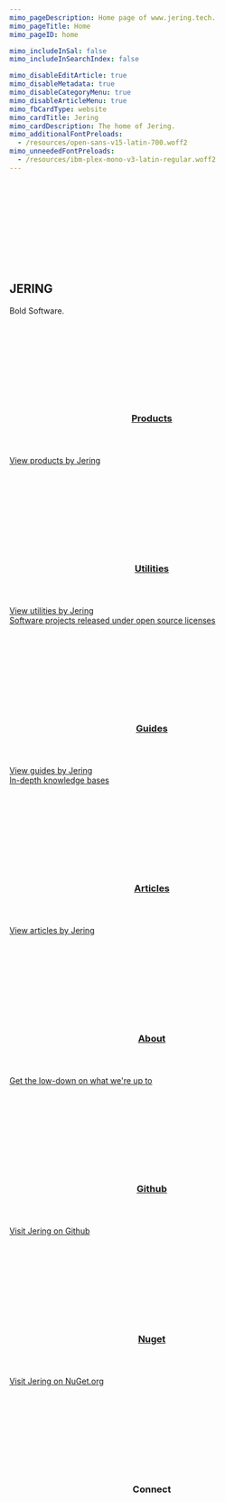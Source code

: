 ```yaml
---
mimo_pageDescription: Home page of www.jering.tech.
mimo_pageTitle: Home
mimo_pageID: home

mimo_includeInSal: false
mimo_includeInSearchIndex: false

mimo_disableEditArticle: true
mimo_disableMetadata: true
mimo_disableCategoryMenu: true
mimo_disableArticleMenu: true
mimo_fbCardType: website
mimo_cardTitle: Jering
mimo_cardDescription: The home of Jering.
mimo_additionalFontPreloads:
  - /resources/open-sans-v15-latin-700.woff2
mimo_unneededFontPreloads:
  - /resources/ibm-plex-mono-v3-latin-regular.woff2
---
```


<div id="splash">
    <div>
        <div>
            <svg>
                <use xlink:href="#logo" />
            </svg>
        </div>
    </div>
    <h2>JERING</h2>
    <span>Bold Software.</span>
</div>
<div class="content">
<div class="card-set card-small">
    <section class="card">
        <div class="card-background">
            <svg>
                <use xlink:href="#custom-cube" />
            </svg>
        </div>
        <a href="/products" class="card-body">
            <header>
                <h3>Products</h3>
            </header>
            <span class="card-content">View products by Jering</span>
            <footer></footer>
        </a>
    </section>
    <section class="card">
        <div class="card-background">
            <svg>
                <use xlink:href="#material-design-build" />
            </svg>
        </div>
        <a href="/utilities" class="card-body">
            <header>
                <h3>Utilities</h3>
            </header>
            <span class="card-content">View utilities by Jering</span>
            <footer>Software projects released under open source licenses</footer>
        </a>
    </section>
    <section class="card">
        <div class="card-background">
            <svg>
                <use xlink:href="#material-design-library-books" />
            </svg>
        </div>
        <a href="/guides" class="card-body">
            <header>
                <h3>Guides</h3>
            </header>
            <span class="card-content">View guides by Jering</span>
            <footer>In-depth knowledge bases</footer>
        </a>
    </section>
    <section class="card">
        <div class="card-background">
            <svg>
                <use xlink:href="#material-design-description" />
            </svg>
        </div>
        <a href="/articles" class="card-body">
            <header>
                <h3>Articles</h3>
            </header>
            <span class="card-content">View articles by Jering</span>
            <footer></footer>
        </a>
    </section>
    <section class="card">
        <div class="card-background">
            <svg>
                <use xlink:href="#material-design-info" />
            </svg>
        </div>
        <a href="/about" class="card-body">
            <header>
                <h3>About</h3>
            </header>
            <span class="card-content">Get the low-down on what we're up to</span>
            <footer></footer>
        </a>
    </section>
    <section class="card">
        <div class="card-background">
            <svg>
                <use xlink:href="#ion-icons-logo-github" />
            </svg>
        </div>
        <a href="https://github.com/JeringTech" class="card-body">
            <header>
                <h3>Github</h3>
            </header>
            <span class="card-content">Visit Jering on Github</span>
            <footer></footer>
        </a>
    </section>
    <section class="card">
        <div class="card-background">
            <svg>
                <use xlink:href="#custom-logo-nuget" />
            </svg>
        </div>
        <a href="https://www.nuget.org/profiles/Jering" class="card-body">
            <header>
                <h3>Nuget</h3>
            </header>
            <span class="card-content">Visit Jering on NuGet.org</span>
            <footer></footer>
        </a>
    </section>
    <section id="card-connect" class="card">
        <div class="card-background">
            <svg>
                <use xlink:href="#material-design-share" />
            </svg>
        </div>
        <div class="card-body">
            <header>
                <h3>Connect</h3>
            </header>
            <div class="card-content">
                <a class="twitter-link" href="https://twitter.com/JeringTech">
                    <svg>
                        <use xlink:href="#ion-icons-logo-twitter" />
                    </svg>
                </a>
                <a class="github-link" href="https://www.linkedin.com/company/jering/about/">
                    <svg>
                        <use xlink:href="#ion-icons-logo-linkedin" />
                    </svg>
                </a>
            </div>
            <footer></footer>
        </div>
    </section>
</div>
</div>